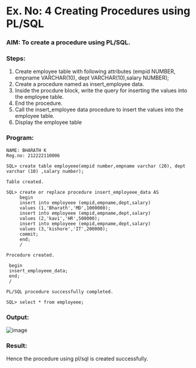 # Ex. No: 4 Creating Procedures using PL/SQL

### AIM: To create a procedure using PL/SQL.

### Steps:
1. Create employee table with following attributes (empid NUMBER, empname VARCHAR(10), dept VARCHAR(10),salary NUMBER);
2. Create a procedure named as insert_employee data.
3. Inside the procdure block, write the query for inserting the values into the employee table.
4. End the procedure.
5. Call the insert_employee data procedure to insert the values into the employee table.
6. Display the employee table

### Program:
```
NAME: BHARATH K
Reg.no: 212222110006
```
```
SQL> create table employeee(empid number,empname varchar (20), dept varchar (10) ,salary number);

Table created.

SQL> create or replace procedure insert_employeee_data AS
     begin
     insert into employeee (empid,empname,dept,salary)
     values (1,'Bharath','MD',1000000);
     insert into employeee (empid,empname,dept,salary)
     values (2,'kavi','HR',500000);
     insert into employeee (empid,empname,dept,salary)
     values (3,'kishore','IT',200000);
     commit;
     end;
     /

Procedure created.

 begin
 insert_employeee_data;
 end;
 /

PL/SQL procedure successfully completed.

SQL> select * from employeee;
```
### Output:
![image](https://github.com/BharathCSEIOT/Ex-No-4-Creating-Procedures-using-PL-SQL/assets/122793480/2fbe7ac3-c1d6-4e4b-bcfd-b7a455a95643)


### Result:
Hence the procedure using pl/sql is created successfully.
